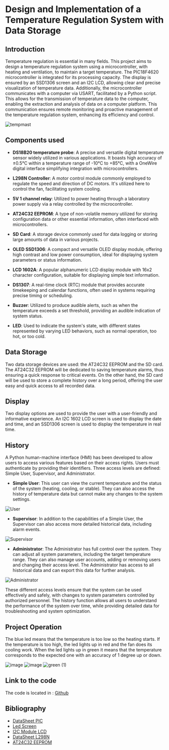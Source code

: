 # Design and Implementation of a Temperature Regulation System with Data Storage

## Introduction

Temperature regulation is essential in many fields. This project aims to design a temperature regulation system using a microcontroller, with heating and ventilation, to maintain a target temperature. The PIC18F4620 microcontroller is integrated for its processing capacity. The display is ensured by an SSD1306 screen and an I2C LCD, allowing clear and precise visualization of temperature data. Additionally, the microcontroller communicates with a computer via USART, facilitated by a Python script. This allows for the transmission of temperature data to the computer, enabling the extraction and analysis of data on a computer platform. This communication ensures remote monitoring and proactive management of the temperature regulation system, enhancing its efficiency and control.

![tempmast](https://github.com/Kadnat/Temperature-management-project-in-a-closed-facility/assets/126003868/65e94ca0-0bbc-4587-bccf-a45c75076b26)

## Components used

- **DS18B20 temperature probe**: A precise and versatile digital temperature sensor widely utilized in various applications. It boasts high accuracy of ±0.5°C within a temperature range of -10°C to +85°C, with a OneWire digital interface simplifying integration with microcontrollers.

- **L298N Controller**: A motor control module commonly employed to regulate the speed and direction of DC motors. It's utilized here to control the fan, facilitating system cooling.

- **5V 1 channel relay**: Utilized to power heating through a laboratory power supply via a relay controlled by the microcontroller.

- **AT24C32 EEPROM**: A type of non-volatile memory utilized for storing configuration data or other essential information, often interfaced with microcontrollers.

- **SD Card**: A storage device commonly used for data logging or storing large amounts of data in various projects.

- **OLED SSD1306**: A compact and versatile OLED display module, offering high contrast and low power consumption, ideal for displaying system parameters or status information.

- **LCD 1602A**: A popular alphanumeric LCD display module with 16x2 character configuration, suitable for displaying simple text information.

- **DS1307**: A real-time clock (RTC) module that provides accurate timekeeping and calendar functions, often used in systems requiring precise timing or scheduling.

- **Buzzer**: Utilized to produce audible alerts, such as when the temperature exceeds a set threshold, providing an audible indication of system status.

- **LED**: Used to indicate the system's state, with different states represented by varying LED behaviors, such as normal operation, too hot, or too cold.

## Data Storage

Two data storage devices are used: the AT24C32 EEPROM and the SD card. The AT24C32 EEPROM will be dedicated to saving temperature alarms, thus ensuring a quick response to critical events. On the other hand, the SD card will be used to store a complete history over a long period, offering the user easy and quick access to all recorded data.

## Display

Two display options are used to provide the user with a user-friendly and informative experience. An I2C 1602 LCD screen is used to display the date and time, and an SSD1306 screen is used to display the temperature in real time.

## History

A Python human-machine interface (HMI) has been developed to allow users to access various features based on their access rights. Users must authenticate by providing their identifiers. Three access levels are defined: Simple User, Supervisor, and Administrator.

- **Simple User**: This user can view the current temperature and the status of the system (heating, cooling, or stable). They can also access the history of temperature data but cannot make any changes to the system settings.

![User](https://github.com/Kadnat/Temperature-management-project-in-a-closed-facility/assets/126003868/1523813c-02d1-462a-b08c-71a2aa703915)


- **Supervisor**: In addition to the capabilities of a Simple User, the Supervisor can also access more detailed historical data, including alarm events.

![Supervisor](https://github.com/Kadnat/Temperature-management-project-in-a-closed-facility/assets/126003868/bcbf70cb-0b96-41d8-8d1e-2daa73a2a2af)


- **Administrator**: The Administrator has full control over the system. They can adjust all system parameters, including the target temperature range. They can also manage user accounts, adding or removing users and changing their access level. The Administrator has access to all historical data and can export this data for further analysis.

![Administrator](https://github.com/Kadnat/Temperature-management-project-in-a-closed-facility/assets/126003868/a84abc2f-3c9f-4805-abeb-88b532e4ddd1)


These different access levels ensure that the system can be used effectively and safely, with changes to system parameters controlled by authorized personnel. The history function allows all users to understand the performance of the system over time, while providing detailed data for troubleshooting and system optimization.

## Project Operation

The blue led means that the temperature is too low so the heating starts. If the temperature is too high, the led lights up in red and the fan does its cooling work. When the led lights up in green it means that the temperature corresponds to the expected one with an accuracy of 1 degree up or down.

![image](https://github.com/Kadnat/Temperature-management-project-in-a-closed-facility/assets/126003868/dd8ff8ac-f9e9-4e88-a08e-7c270ec6b02d)
![image](https://github.com/Kadnat/Temperature-management-project-in-a-closed-facility/assets/126003868/2a47f207-8834-449b-8ea0-0e11902d2ac8)
![green (1)](https://github.com/Kadnat/Temperature-management-project-in-a-closed-facility/assets/126003868/c96b5094-7275-4e15-8fae-370abbd94788)


## Link to the code

The code is located in : [Github](https://github.com/Kadnat/Temperature-management-project-in-a-closed-facility)

## Bibliography

- [DataSheet PIC](https://www.microchip.com/en-us/product/pic18f4620)
- [Led Screen](https://www.digikey.com/htmldatasheets/production/2047793/0/0/1/ssd1306.html)
- [I2C Module LCD](https://handsontec.com/dataspecs/module/I2C_1602_LCD.pdf)
- [DataSheet L298N](https://www.alldatasheet.com/datasheet-pdf/pdf/22440/STMICROELECTRONICS/L298N.html)
- [AT24C32 EEPROM](https://ww1.microchip.com/downloads/en/DeviceDoc/doc0336.pdf)
